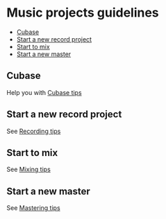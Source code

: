# Music projects guidelines

<!-- START doctoc generated TOC please keep comment here to allow auto update -->
<!-- DON'T EDIT THIS SECTION, INSTEAD RE-RUN doctoc TO UPDATE -->


- [Cubase](#cubase)
- [Start a new record project](#start-a-new-record-project)
- [Start to mix](#start-to-mix)
- [Start a new master](#start-a-new-master)

<!-- END doctoc generated TOC please keep comment here to allow auto update -->

## Cubase

Help you with [Cubase tips](Cubase.md)

## Start a new record project

See [Recording tips](Recording.md)

## Start to mix

See [Mixing tips](Mixing.md)

## Start a new master

See [Mastering tips](Mastering.md)
